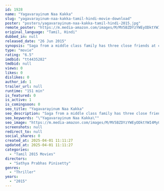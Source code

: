 ```yaml
---
id: 1928
name: "Yagavarayinum Naa Kakka"
slug: "yagavarayinum-naa-kakka-tamil-hindi-movie-download"
poster: "posters/yagavarayinum-naa-kakka-tamil-hindi-2015.jpg"
remote_poster: "https://m.media-amazon.com/images/M/MV5BZDYzYWEyODktYWI4My00ODQwLWI5Y2EtNjc3N2M4ZWI5NDc4XkEyXkFqcGc@._V1_SX300.jpg"
original_language: "Tamil, Hindi"
dubbed_in: null
released_date: "26 Jun 2015"
synopsis: "Saga from a middle class family has three close friends at college, each of them having an affluent background. They decide to prolong their student life by skipping their exams - an act that proves how much they value their frien..."
type: "movie"
rating: "6.5"
imdbid: "tt4435282"
tmdbid: null
views: 0
likes: 0
dislikes: 0
author_id: 1
trailer_url: null
runtime: "151 min"
is_featured: 0
is_active: 1
is_comingsoon: 0
seo_title: "Yagavarayinum Naa Kakka"
seo_description: "Saga from a middle class family has three close friends at college, each of them having an affluent background. They decide to prolong their student life by skipping their exams - an act that proves how much they value their frien..."
seo_keywords: "\"Yagavarayinum Naa Kakka\""
seo_image: "https://m.media-amazon.com/images/M/MV5BZDYzYWEyODktYWI4My00ODQwLWI5Y2EtNjc3N2M4ZWI5NDc4XkEyXkFqcGc@._V1_SX300.jpg"
screenshots: null
redirect_to: null
social_shares: 0
created_at: 2025-04-01 11:11:27
updated_at: 2025-04-01 11:11:27
categories:
  - "Tamil 2015 Movies"
directors:
  - "Sathya Prabhas Pinisetty"
genres:
  - "Thriller"
years:
  - "2015"
---
```

